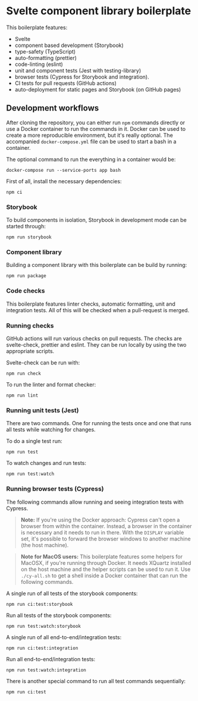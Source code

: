 # Svelte component library boilerplate

This boilerplate features:

- Svelte
- component based development (Storybook)
- type-safety (TypeScript)
- auto-formatting (prettier)
- code-linting (eslint)
- unit and component tests (Jest with testing-library)
- browser tests (Cypress for Storybook and integration).
- CI tests for pull requests (GitHub actions)
- auto-deployment for static pages and Storybook (on GitHub pages)

## Development workflows

After cloning the repository, you can either run `npm` commands directly or use a Docker container to run the commands in it. Docker can be used to create a more reproducible environment, but it's really optional. The accompanied `docker-compose.yml` file can be used to start a bash in a container.

The optional command to run the everything in a container would be:

```
docker-compose run --service-ports app bash
```

First of all, install the necessary dependencies:

```
npm ci
```

### Storybook

To build components in isolation, Storybook in development mode can be started through:

```
npm run storybook
```

### Component library

Building a component library with this boilerplate can be build by running:

```
npm run package
```

### Code checks

This boilerplate features linter checks, automatic formatting, unit and integration tests. All of this will be checked when a pull-request is merged.

### Running checks

GitHub actions will run various checks on pull requests. The checks are svelte-check, prettier and eslint. They can be run locally by using the two appropriate scripts.

Svelte-check can be run with:

```
npm run check
```

To run the linter and format checker:

```
npm run lint
```

### Running unit tests (Jest)

There are two commands. One for running the tests once and one that runs all tests while watching for changes.

To do a single test run:

```
npm run test
```

To watch changes and run tests:

```
npm run test:watch
```

### Running browser tests (Cypress)

The following commands allow running and seeing integration tests with Cypress.

> **Note:** If you're using the Docker approach: Cypress can't open a browser from within the container. Instead, a browser in the container is necessary and it needs to run in there. With the `DISPLAY` variable set, it's possible to forward the browser windows to another machine (the host machine).

> **Note for MacOS users:** This boilerplate features some helpers for MacOSX, if you're running through Docker. It needs XQuartz installed on the host machine and the helper scripts can be used to run it. Use `./cy-all.sh` to get a shell inside a Docker container that can run the following commands.

A single run of all tests of the storybook components:

```
npm run ci:test:storybook
```

Run all tests of the storybook components:

```
npm run test:watch:storybook
```

A single run of all end-to-end/integration tests:

```
npm run ci:test:integration
```

Run all end-to-end/integration tests:

```
npm run test:watch:integration
```

There is another special command to run all test commands sequentially:

```
npm run ci:test
```
